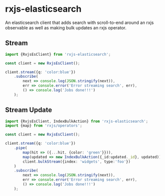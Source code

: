 # rxjs-elasticsearch
An elasticsearch client that adds search with scroll-to-end around an rxjs observable as well as making bulk updates an
rxjs operator.

## Stream

``` typescript
import {RxjsEsClient} from 'rxjs-elasticsearch';

const client = new RxjsEsClient();

client.stream({q: 'color:blue'})
    .subscribe(
        next => console.log(JSON.stringify(next)),
        err => console.error('Error streaming search', err),
        () => console.log('Jobs done!!!')
    );
```

## Stream Update

``` typescript
import {RxjsEsClient, IndexBulkAction} from 'rxjs-elasticsearch';
import {map} from 'rxjs/operators';

const client = new RxjsEsClient();

client.stream({q: 'color:blue'})
    .pipe(
        map(hit => ({...hit, {color: 'green'}})),
        map(updated => new IndexBulkAction({_id:updated._id}, updated)),
        client.bulkStream({index: 'widgets', type:'foo'})
    )
    .subscribe(
        next => console.log(JSON.stringify(next)),
        err => console.error('Error streaming search', err),
        () => console.log('Jobs done!!!')
    );
```
